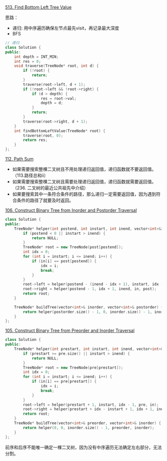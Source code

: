
[513. Find Bottom Left Tree Value](https://leetcode.cn/problems/find-bottom-left-tree-value/)

思路：

- 递归: 用中序遍历确保左节点最先visit，再记录最大深度
- BFS

```cpp
// 递归
class Solution {
public:
    int depth = INT_MIN;
    int res = 0;
    void traverse(TreeNode* root, int d) {
        if (!root) {
            return;
        }
        traverse(root->left, d + 1);
        if (!root->left && !root->right) {
            if (d > depth) {
                res = root->val;
                depth = d;
            }
            return;
        }
        traverse(root->right, d + 1);
    }
    int findBottomLeftValue(TreeNode* root) {
        traverse(root, 0);
        return res;
    }
};
```
[112. Path Sum](https://leetcode.cn/problems/path-sum/)

- 如果需要搜索整棵二叉树且不用处理递归返回值，递归函数就不要返回值。（113.路径总和ii）
- 如果需要搜索整棵二叉树且需要处理递归返回值，递归函数就需要返回值。 （236. 二叉树的最近公共祖先中介绍）
- 如果要搜索其中一条符合条件的路径，那么递归一定需要返回值，因为遇到符合条件的路径了就要及时返回。

[106. Construct Binary Tree from Inorder and Postorder Traversal](https://leetcode.cn/problems/construct-binary-tree-from-inorder-and-postorder-traversal/)

```cpp
class Solution {
public:
    TreeNode* helper(int postend, int instart, int inend, vector<int>&in, vector<int>&post) {
        if (postend < 0 || instart > inend) {
            return NULL;
        }
        TreeNode* root = new TreeNode(post[postend]);
        int idx = 0;
        for (int i = instart; i <= inend; i++) {
            if (in[i] == post[postend]) {
                idx = i;
                break;
            }
        }
        root->left = helper(postend - (inend - idx + 1), instart, idx - 1, in, post);
        root->right = helper(postend - 1, idx + 1, inend, in, post);
        return root;
    }

    TreeNode* buildTree(vector<int>& inorder, vector<int>& postorder) {
        return helper(postorder.size() - 1, 0, inorder.size() - 1, inorder, postorder);
    }
};
```
[105. Construct Binary Tree from Preorder and Inorder Traversal](https://leetcode.cn/problems/construct-binary-tree-from-preorder-and-inorder-traversal/)

```cpp
class Solution {
public:
    TreeNode* helper(int prestart, int instart, int inend, vector<int>&pre, vector<int>&in) {
        if (prestart >= pre.size() || instart > inend) {
            return NULL;
        }
        TreeNode* root = new TreeNode(pre[prestart]);
        int idx = 0;
        for (int i = instart; i <= inend; i++) {
            if (in[i] == pre[prestart]) {
                idx = i;
                break;
            }
        }
        root->left = helper(prestart + 1, instart, idx - 1, pre, in);
        root->right = helper(prestart + idx - instart + 1, idx + 1, inend, pre, in);
        return root;
    }
    TreeNode* buildTree(vector<int>& preorder, vector<int>& inorder) {
        return helper(0, 0, inorder.size() - 1, preorder, inorder);
    }
};
```

前序和后序不能唯一确定一棵二叉树，因为没有中序遍历无法确定左右部分，无法分割。